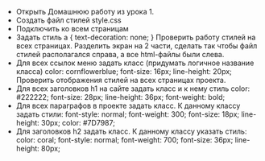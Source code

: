 * Открыть Домашнюю работу из урока 1.
* Создать файл стилей style.css
* Подключить ко всем страницам
* Задать стиль a { text-decoration: none; }
Проверить работу стилей на всех страницах.
Разделить экран на 2 части, сделать так чтобы файл стилей располагался справа, а все html-файлы были слева.
* Для всех ссылок меню задать класс (придумать логичное название класса)
color: cornflowerblue;
font-size: 16px;
line-height: 20px;
Проверить отображения стилей на всех страницах проекта.
* Для всех заголовков h1 на сайте задать класс и к нему стиль
color: #222222;
font-size: 28px;
line-height: 36px;
font-weight: bold;
* Для всех параграфов в проекте задать класс.
К данному классу задать стили:
font-style: normal;
font-weight: 300;
font-size: 18px;
line-height: 30px;
color: #7D7987;
* Для заголовков h2 задать класс.
К данному классу указать стиль:
color: coral;
font-style: normal;
font-weight: 700;
font-size: 36px;
line-height: 80px;
